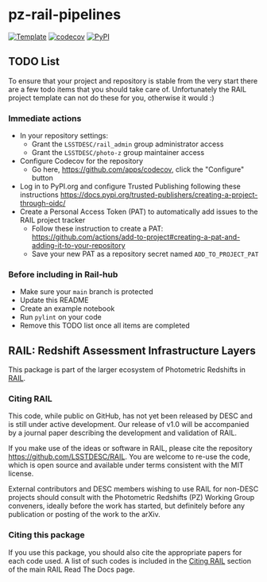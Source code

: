 # pz-rail-pipelines

[![Template](https://img.shields.io/badge/Template-LINCC%20Frameworks%20Python%20Project%20Template-brightgreen)](https://lincc-ppt.readthedocs.io/en/latest/)
[![codecov](https://codecov.io/gh/LSSTDESC/pz-rail-pipelines/branch/main/graph/badge.svg)](https://codecov.io/gh/LSSTDESC/pz-rail-pipelines)
[![PyPI](https://img.shields.io/pypi/v/pipelines?color=blue&logo=pypi&logoColor=white)](https://pypi.org/project/pipelines/)

## TODO List

To ensure that your project and repository is stable from the very start there 
are a few todo items that you should take care of. Unfortunately the RAIL project
template can not do these for you, otherwise it would :) 

### Immediate actions
- In your repository settings:
  -  Grant the `LSSTDESC/rail_admin` group administrator access
  -  Grant the `LSSTDESC/photo-z` group maintainer access
- Configure Codecov for the repository
  - Go here, https://github.com/apps/codecov, click the "Configure" button
- Log in to PyPI.org and configure Trusted Publishing following these instructions https://docs.pypi.org/trusted-publishers/creating-a-project-through-oidc/
- Create a Personal Access Token (PAT) to automatically add issues to the RAIL project tracker
  - Follow these instruction to create a PAT: https://github.com/actions/add-to-project#creating-a-pat-and-adding-it-to-your-repository 
  - Save your new PAT as a repository secret named `ADD_TO_PROJECT_PAT`

### Before including in Rail-hub
- Make sure your `main` branch is protected
- Update this README
- Create an example notebook
- Run `pylint` on your code
- Remove this TODO list once all items are completed


## RAIL: Redshift Assessment Infrastructure Layers

This package is part of the larger ecosystem of Photometric Redshifts
in [RAIL](https://github.com/LSSTDESC/RAIL).

### Citing RAIL

This code, while public on GitHub, has not yet been released by DESC and is
still under active development. Our release of v1.0 will be accompanied by a
journal paper describing the development and validation of RAIL.

If you make use of the ideas or software in RAIL, please cite the repository 
<https://github.com/LSSTDESC/RAIL>. You are welcome to re-use the code, which
is open source and available under terms consistent with the MIT license.

External contributors and DESC members wishing to use RAIL for non-DESC projects
should consult with the Photometric Redshifts (PZ) Working Group conveners,
ideally before the work has started, but definitely before any publication or 
posting of the work to the arXiv.

### Citing this package

If you use this package, you should also cite the appropriate papers for each
code used.  A list of such codes is included in the 
[Citing RAIL](https://lsstdescrail.readthedocs.io/en/stable/source/citing.html)
section of the main RAIL Read The Docs page.

